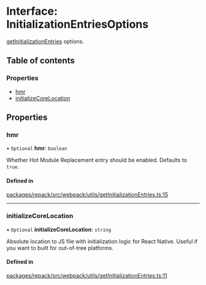 # Interface: InitializationEntriesOptions

[getInitializationEntries](../functions/getInitializationEntries.md) options.

## Table of contents

### Properties

- [hmr](InitializationEntriesOptions.md#hmr)
- [initializeCoreLocation](InitializationEntriesOptions.md#initializecorelocation)

## Properties

### hmr

• `Optional` **hmr**: `boolean`

Whether Hot Module Replacement entry should be enabled. Defaults to `true`.

#### Defined in

[packages/repack/src/webpack/utils/getInitializationEntries.ts:15](https://github.com/callstack/repack/blob/9e6a11a/packages/repack/src/webpack/utils/getInitializationEntries.ts#L15)

___

### initializeCoreLocation

• `Optional` **initializeCoreLocation**: `string`

Absolute location to JS file with initialization logic for React Native.
Useful if you want to built for out-of-tree platforms.

#### Defined in

[packages/repack/src/webpack/utils/getInitializationEntries.ts:11](https://github.com/callstack/repack/blob/9e6a11a/packages/repack/src/webpack/utils/getInitializationEntries.ts#L11)
